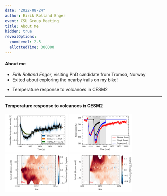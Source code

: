 ```yaml
---
date: "2022-08-24"
author: Eirik Rolland Enger
event: CSU Group Meeting
title: About Me
hidden: true
revealOptions:
  zoomLevel: 2.5
  allottedTime: 300000
---
```


#### About me

- _Eirik Rolland Enger_, visiting PhD candidate from Tromsø, Norway
- Exited about exploring the nearby trails on my bike!
<!-- .element: class="fragment" -->
- Temperature response to volcanoes in CESM2
<!-- .element: class="fragment" -->

---

#### Temperature response to volcanoes in CESM2

<img src="https://raw.githubusercontent.com/engeir/hack-md-notes/08784c9b33ad61721e095bb34a3a7651ed43c14b/assets/pic/volcano-ensemble-waveforms/compare-waveform-integrate.png" width="40%">
<img src="https://raw.githubusercontent.com/engeir/hack-md-notes/a19bdfc5ad051cd259bd9741e67e1bf3ebe1e718/assets/pic/double-overlap/double-overlap-superpose.png" width="40%">
<img src="https://raw.githubusercontent.com/engeir/hack-md-notes/15d48cd3fe9d0abbb49c20d41d6ade6f8e4e7e27/assets/pic/volcano-zonal-mean/zonal-mean-aerodv-may-medium.png" width="40%">
<!-- <img src="https://raw.githubusercontent.com/engeir/hack-md-notes/fa58e16e7d510e15ffe8a589ad09984fb795e327/assets/pic/gcm-temperature-decay/temperature-decay-avg.png" width="40%"> -->
<img src="https://raw.githubusercontent.com/engeir/hack-md-notes/15d48cd3fe9d0abbb49c20d41d6ade6f8e4e7e27/assets/pic/volcano-zonal-mean/zonal-mean-aerodv-nov-medium.png" width="40%">

